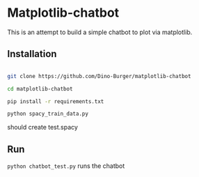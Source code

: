 # Matplotlib-chatbot
This is an attempt to build a simple chatbot to plot via matplotlib.

## Installation

```bash

git clone https://github.com/Dino-Burger/matplotlib-chatbot

cd matplotlib-chatbot

pip install -r requirements.txt

python spacy_train_data.py
```

should create test.spacy

## Run

`python chatbot_test.py` runs the chatbot
